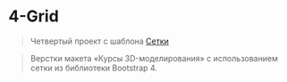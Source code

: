 # 4-Grid

> Четвертый проект с шаблона <a href="https://www.figma.com/file/NxwBBM65jdwyCnI3aM2AE5/Cld?type=design&node-id=406480-4006&mode=design&t=q5CYZch3AEVuz3uY-0](https://www.figma.com/file/5B1NFPI9XVT7oXkd2jJMVZ/%D0%A1%D0%B5%D1%82%D0%BA%D0%B8_%D0%94%D0%97?node-id=0%3A1&mode=dev)https://www.figma.com/file/5B1NFPI9XVT7oXkd2jJMVZ/%D0%A1%D0%B5%D1%82%D0%BA%D0%B8_%D0%94%D0%97?node-id=0%3A1&mode=dev" target="_blank">Сетки</a>

> Верстки макета «Курсы 3D-моделирования» с использованием сетки из библиотеки Bootstrap 4.
